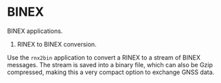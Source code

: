 BINEX
=====

BINEX applications.

1. RINEX to BINEX conversion.

Use the `rnx2bin` application to convert a RINEX to a stream of BINEX messages.
The stream is saved into a binary file, which can also be Gzip compressed,
making this a very compact option to exchange GNSS data.


